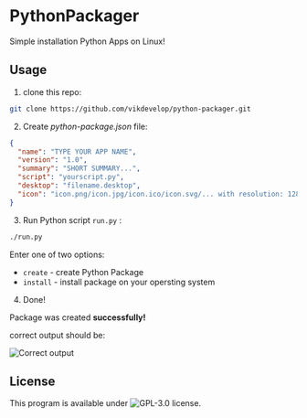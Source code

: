 # PythonPackager
Simple installation Python Apps on Linux!

## Usage
1. clone this repo:
```bash
git clone https://github.com/vikdevelop/python-packager.git
```

2. Create *python-package.json* file:
```json
{
  "name": "TYPE YOUR APP NAME",
  "version": "1.0",
  "summary": "SHORT SUMMARY...",
  "script": "yourscript.py",
  "desktop": "filename.desktop",
  "icon": "icon.png/icon.jpg/icon.ico/icon.svg/... with resolution: 128x128"
}
```
3. Run Python script `run.py` :
```bash
./run.py
```
Enter one of two options:
 - `create` - create Python Package
 - `install` - install package on your opersting system
4. Done!

Package was created **successfully!**

correct output should be:

![Correct output](https://github.com/vikdevelop/python-packager/blob/main/correct_output.png)
## License
This program is available under ![GPL-3.0 license](https://github.com/vikdevelop/python-packager/blob/main/LICENSE).
